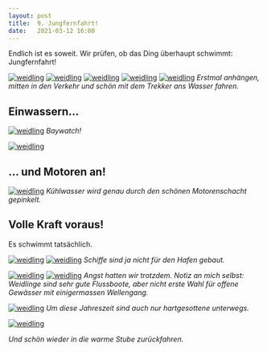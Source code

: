 ```yaml
---
layout: post
title:  9. Jungfernfahrt!
date:   2021-03-12 16:00
---
```


Endlich ist es soweit. Wir prüfen, ob das Ding überhaupt schwimmt: Jungfernfahrt!

[![weidling](/img/jungfern0.jpg)](/img/jungfern0.jpg)
[![weidling](/img/jungfern1.jpg)](/img/jungfern1.jpg)
[![weidling](/img/jungfern2.jpg)](/img/jungfern2.jpg)
[![weidling](/img/jungfern3.jpg)](/img/jungfern3.jpg)
[![weidling](/img/jungfern4.jpg)](/img/jungfern4.jpg)
*Erstmal anhängen, mitten in den Verkehr und schön mit dem Trekker ans Wasser fahren.*

## Einwassern...
[![weidling](/img/jungfern12.jpg)](/img/jungfern12.jpg)
*Baywatch!*

[![weidling](/img/jungfern11.jpg)](/img/jungfern11.jpg)

## ... und Motoren an!
[![weidling](/img/jungfern5.jpg)](/img/jungfern5.jpg)
*Kühlwasser wird genau durch den schönen Motorenschacht gepinkelt.*

## Volle Kraft voraus!
Es schwimmt tatsächlich.

[![weidling](/img/jungfern6.jpg)](/img/jungfern6.jpg)
[![weidling](/img/jungfern7.jpg)](/img/jungfern7.jpg)
*Schiffe sind ja nicht für den Hafen gebaut.*

[![weidling](/img/jungfern8.jpg)](/img/jungfern8.jpg)
[![weidling](/img/jungfern9.jpg)](/img/jungfern9.jpg)
*Angst hatten wir trotzdem. Notiz an mich selbst: Weidlinge sind sehr gute Flussboote, aber nicht erste Wahl für offene Gewässer mit einigermassen Wellengang.*

[![weidling](/img/jungfern10.jpg)](/img/jungfern10.jpg)
*Um diese Jahreszeit sind auch nur hartgesottene unterwegs.*

[![weidling](/img/jungfern13.jpg)](/img/jungfern13.jpg)

*Und schön wieder in die warme Stube zurückfahren.*

